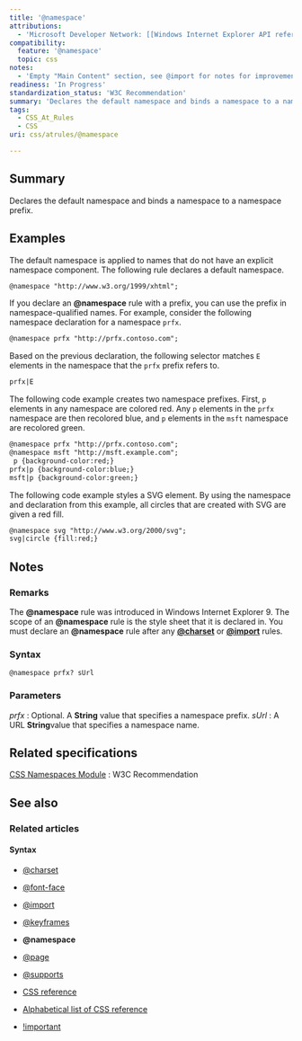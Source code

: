 ```yaml
---
title: '@namespace'
attributions:
  - 'Microsoft Developer Network: [[Windows Internet Explorer API reference](http://msdn.microsoft.com/en-us/library/ie/hh828809%28v=vs.85%29.aspx) Article]'
compatibility:
  feature: '@namespace'
  topic: css
notes:
  - 'Empty "Main Content" section, see @import for notes for improvement suggestion. I haven''t come across @namespaces often in single-site implementations; perhaps we can provide elaboration on when @namespaces provide utility.'
readiness: 'In Progress'
standardization_status: 'W3C Recommendation'
summary: 'Declares the default namespace and binds a namespace to a namespace prefix.'
tags:
  - CSS_At_Rules
  - CSS
uri: css/atrules/@namespace

---
```

## Summary

Declares the default namespace and binds a namespace to a namespace prefix.

## Examples

The default namespace is applied to names that do not have an explicit namespace component. The following rule declares a default namespace.

``` html
@namespace "http://www.w3.org/1999/xhtml";
```

If you declare an **@namespace** rule with a prefix, you can use the prefix in namespace-qualified names. For example, consider the following namespace declaration for a namespace `prfx`.

``` html
@namespace prfx "http://prfx.contoso.com";
```

Based on the previous declaration, the following selector matches `E` elements in the namespace that the `prfx` prefix refers to.

``` html
prfx|E
```

The following code example creates two namespace prefixes. First, `p` elements in any namespace are colored red. Any `p` elements in the `prfx` namespace are then recolored blue, and `p` elements in the `msft` namespace are recolored green.

``` html
@namespace prfx "http://prfx.contoso.com";
@namespace msft "http://msft.example.com";
 p {background-color:red;}
prfx|p {background-color:blue;}
msft|p {background-color:green;}
```

The following code example styles a SVG element. By using the namespace and declaration from this example, all circles that are created with SVG are given a red fill.

``` html
@namespace svg "http://www.w3.org/2000/svg";
svg|circle {fill:red;}
```

## Notes

### Remarks

The **@namespace** rule was introduced in Windows Internet Explorer 9. The scope of an **@namespace** rule is the style sheet that it is declared in. You must declare an **@namespace** rule after any [**@charset**](/css/atrules/@charset) or [**@import**](/css/atrules/@import) rules.

### Syntax

`@namespace prfx? sUrl`

### Parameters

*prfx*
:   Optional. A **String** value that specifies a namespace prefix.
*sUrl*
:   A URL **String**value that specifies a namespace name.

## Related specifications

[CSS Namespaces Module](http://www.w3.org/TR/css3-namespace/#declaration)
:   W3C Recommendation

## See also

### Related articles

#### Syntax

-   [@charset](/css/atrules/@charset)

-   [@font-face](/css/atrules/@font-face)

-   [@import](/css/atrules/@import)

-   [@keyframes](/css/atrules/@keyframes)

-   **@namespace**

-   [@page](/css/atrules/@page)

-   [@supports](/css/atrules/@supports)

-   [CSS reference](/css/reference)

-   [Alphabetical list of CSS reference](/css/reference/alphabetical)

-   [!important](/css/syntax/!important)
